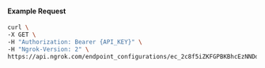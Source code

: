 <!-- Code generated for API Clients. DO NOT EDIT. -->

#### Example Request

```bash
curl \
-X GET \
-H "Authorization: Bearer {API_KEY}" \
-H "Ngrok-Version: 2" \
https://api.ngrok.com/endpoint_configurations/ec_2c8f5iZKFGPBKBhcEzNNDdY7LBo/webhook_validation
```
